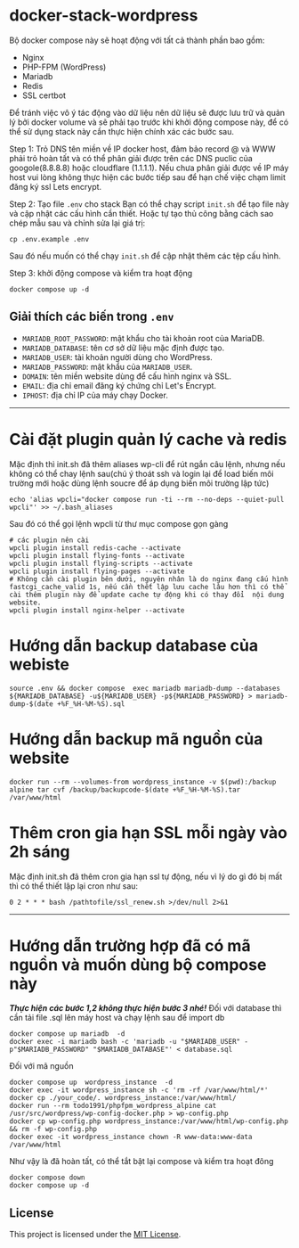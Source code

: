 # docker-stack-wordpress

Bộ docker compose này sẽ hoạt động với tất cả thành phần bao gồm:
- Nginx
- PHP-FPM (WordPress)
- Mariadb
- Redis
- SSL certbot

Để tránh việc vô ý tác  động vào dữ liệu nên  dữ liệu sẽ được lưu trữ và quản lý bởi docker volume và  sẽ phải tạo trước khi khởi động compose này,  để có thể sử dụng stack này cần thực hiện chính xác các  bước sau.

Step 1: Trỏ DNS tên miền về  IP docker host, đảm bảo record @ và WWW phải trỏ hoàn tất và  có thể phân giải được trên các DNS puclic của googole(8.8.8.8) hoặc cloudflare (1.1.1.1). Nếu chưa phân giải được về IP máy host vui lòng không  thực hiện các bước tiếp sau để hạn chế việc chạm limit đăng ký ssl Lets encrypt.

Step 2: Tạo file `.env` cho stack
Bạn có thể chạy script `init.sh` để tạo file này và cập nhật các cấu hình cần thiết.
Hoặc tự tạo thủ công bằng cách sao chép mẫu sau và chỉnh sửa lại giá trị:
```
cp .env.example .env
```
Sau đó nếu muốn có thể chạy `init.sh` để cập nhật thêm các tệp cấu hình.

Step 3: khởi động compose và kiểm tra hoạt động
```
docker compose up -d
```

## Giải thích các biến trong `.env`

- `MARIADB_ROOT_PASSWORD`: mật khẩu cho tài khoản root của MariaDB.
- `MARIADB_DATABASE`: tên cơ sở dữ liệu mặc định được tạo.
- `MARIADB_USER`: tài khoản người dùng cho WordPress.
- `MARIADB_PASSWORD`: mật khẩu của `MARIADB_USER`.
- `DOMAIN`: tên miền website dùng để cấu hình nginx và SSL.
- `EMAIL`: địa chỉ email đăng ký chứng chỉ Let's Encrypt.
- `IPHOST`: địa chỉ IP của máy chạy Docker.

---

# Cài đặt plugin quản lý cache và redis
Mặc định thì init.sh đã thêm aliases wp-cli để rút ngắn câu lệnh, nhưng nếu không có thể  chay lệnh sau(chú ý thoát ssh và login lại để load biến môi trường mới hoặc dùng lệnh soucre để áp dụng biến môi trường lập tức)
```
echo 'alias wpcli="docker compose run -ti --rm --no-deps --quiet-pull wpcli"' >> ~/.bash_aliases
```
Sau đó có thể gọi lệnh wpcli từ thư mục compose gọn gàng
```
# các plugin nên cài
wpcli plugin install redis-cache --activate
wpcli plugin install flying-fonts --activate
wpcli plugin install flying-scripts --activate
wpcli plugin install flying-pages --activate
# Không cần cài plugin bên dưới, nguyên nhân là do nginx đang cấu hình fastcgi_cache_valid 1s, nếu cần thết lập lưu cache lâu hơn thì có thể  cài thêm plugin này để update cache tự động khi có thay đổi  nội dung  website.
wpcli plugin install nginx-helper --activate
```

# Hướng dẫn backup database của webiste
```
source .env && docker compose  exec mariadb mariadb-dump --databases ${MARIADB_DATABASE} -u${MARIADB_USER} -p${MARIADB_PASSWORD} > mariadb-dump-$(date +%F_%H-%M-%S).sql
```

# Hướng dẫn backup mã nguồn của website
```
docker run --rm --volumes-from wordpress_instance -v $(pwd):/backup alpine tar cvf /backup/backupcode-$(date +%F_%H-%M-%S).tar /var/www/html
```
# Thêm cron gia hạn SSL mỗi ngày vào 2h sáng
Mặc định init.sh đã thêm cron gia hạn ssl tự động, nếu vì lý do gì đó bị mất  thì có thể thiết lập lại cron như sau:
```
0 2 * * * bash /pathtofile/ssl_renew.sh >/dev/null 2>&1
```

---

# Hướng dẫn trường hợp đã có mã nguồn và muốn dùng bộ  compose này
***Thực hiện các bước 1,2   không thực hiện bước 3 nhé!***
Đối với database thì cần tải  file .sql lên máy host và chạy  lệnh sau để import db
```
docker compose up mariadb  -d
docker exec -i mariadb bash -c 'mariadb -u "$MARIADB_USER" -p"$MARIADB_PASSWORD" "$MARIADB_DATABASE"' < database.sql
```
Đối với mã nguồn 
```
docker compose up  wordpress_instance  -d
docker exec -it wordpress_instance sh -c 'rm -rf /var/www/html/*'
docker cp ./your_code/. wordpress_instance:/var/www/html/
docker run --rm todo1991/phpfpm_wordpress_alpine cat /usr/src/wordpress/wp-config-docker.php > wp-config.php
docker cp wp-config.php wordpress_instance:/var/www/html/wp-config.php && rm -f wp-config.php
docker exec -it wordpress_instance chown -R www-data:www-data /var/www/html
```
Như vậy là đã hoàn tất, có thể  tắt  bật lại compose và kiểm tra hoạt đông
```
docker compose down
docker compose up -d
```

## License
This project is licensed under the [MIT License](LICENSE).

